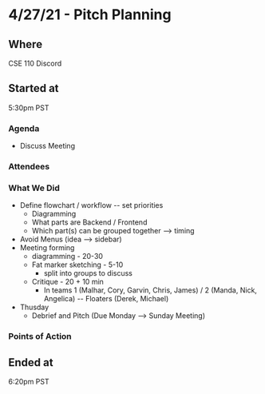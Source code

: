 # 4/27/21 - Pitch Planning

## Where
CSE 110 Discord

## Started at
5:30pm PST

### Agenda
- Discuss Meeting

### Attendees

### What We Did
- Define flowchart / workflow -- set priorities
  - Diagramming
  - What parts are Backend / Frontend
  - Which part(s) can be grouped together --> timing
- Avoid Menus (idea --> sidebar)
- Meeting forming
  - diagramming - 20-30
  - Fat marker sketching - 5-10
    - split into groups to discuss
  - Critique - 20 + 10 min
    - In teams 1 (Malhar, Cory, Garvin, Chris, James) / 2 (Manda, Nick, Angelica) -- Floaters (Derek, Michael)
- Thusday
  - Debrief and Pitch (Due Monday --> Sunday Meeting)

### Points of Action

## Ended at
6:20pm PST